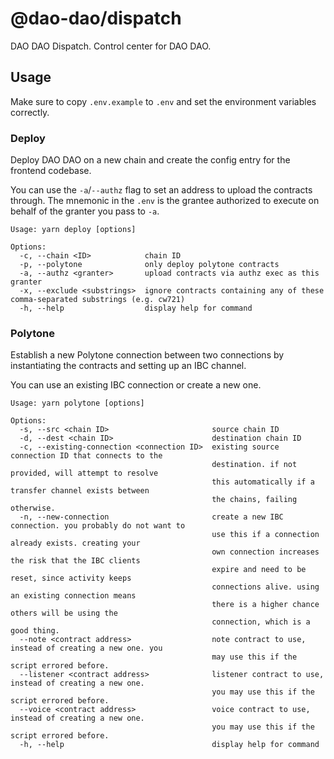 # @dao-dao/dispatch

DAO DAO Dispatch. Control center for DAO DAO.

## Usage

Make sure to copy `.env.example` to `.env` and set the environment variables
correctly.

### Deploy

Deploy DAO DAO on a new chain and create the config entry for the frontend
codebase.

You can use the `-a`/`--authz` flag to set an address to upload the contracts
through. The mnemonic in the `.env` is the grantee authorized to execute on
behalf of the granter you pass to `-a`.

```
Usage: yarn deploy [options]

Options:
  -c, --chain <ID>            chain ID
  -p, --polytone              only deploy polytone contracts
  -a, --authz <granter>       upload contracts via authz exec as this granter
  -x, --exclude <substrings>  ignore contracts containing any of these comma-separated substrings (e.g. cw721)
  -h, --help                  display help for command
```

### Polytone

Establish a new Polytone connection between two connections by instantiating the
contracts and setting up an IBC channel.

You can use an existing IBC connection or create a new one.

```
Usage: yarn polytone [options]

Options:
  -s, --src <chain ID>                       source chain ID
  -d, --dest <chain ID>                      destination chain ID
  -c, --existing-connection <connection ID>  existing source connection ID that connects to the
                                             destination. if not provided, will attempt to resolve
                                             this automatically if a transfer channel exists between
                                             the chains, failing otherwise.
  -n, --new-connection                       create a new IBC connection. you probably do not want to
                                             use this if a connection already exists. creating your
                                             own connection increases the risk that the IBC clients
                                             expire and need to be reset, since activity keeps
                                             connections alive. using an existing connection means
                                             there is a higher chance others will be using the
                                             connection, which is a good thing.
  --note <contract address>                  note contract to use, instead of creating a new one. you
                                             may use this if the script errored before.
  --listener <contract address>              listener contract to use, instead of creating a new one.
                                             you may use this if the script errored before.
  --voice <contract address>                 voice contract to use, instead of creating a new one.
                                             you may use this if the script errored before.
  -h, --help                                 display help for command
```
